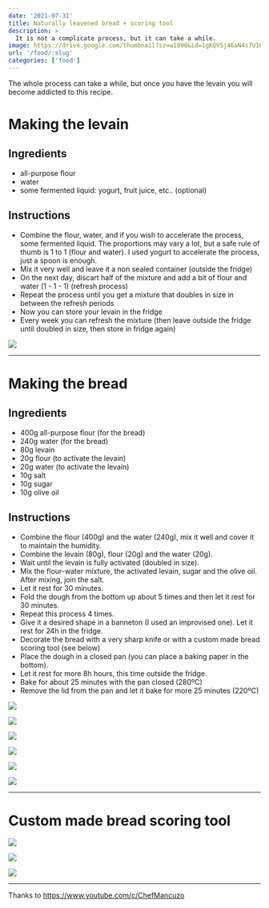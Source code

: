 ```yaml
---
date: '2021-07-31'
title: Naturally leavened bread + scoring tool
description: >
  It is not a complicate process, but it can take a while.
image: https://drive.google.com/thumbnail?sz=w1000&id=1gKQV5j46aN4s7U1Qjbkh-UyO6yHsvU7S
url: '/food/:slug'
categories: ['food']
---
```


The whole process can take a while, but once you have the levain you will become addicted to this recipe.

<!--more-->

# Making the levain

## Ingredients

  - all-purpose flour
  - water
  - some fermented liquid: yogurt, fruit juice, etc.. (optional)

## Instructions

  - Combine the flour, water, and if you wish to accelerate the process, some fermented liquid. The proportions may vary a lot, but a safe rule of thumb is 1 to 1 (flour and water). I used yogurt to accelerate the process, just a spoon is enough.
  - Mix it very well and leave it a non sealed container (outside the fridge)
  - On the next day, discart half of the mixture and add a bit of flour and water (1 - 1 - 1) (refresh process)
  - Repeat the process until you get a mixture that doubles in size in between the refresh periods   
  - Now you can store your levain in the fridge
  - Every week you can refresh the mixture (then leave outside the fridge until doubled in size, then store in fridge again)

![](https://drive.google.com/thumbnail?sz=w1000&id=1LHwXmaFPyrvzDJmlQuLq3Gnr7oDRvTLF)

* * *
 
# Making the bread

## Ingredients

  - 400g all-purpose flour (for the bread)
  - 240g water (for the bread)
  - 80g levain
  - 20g flour (to activate the levain)
  - 20g water (to activate the levain)
  - 10g salt
  - 10g sugar
  - 10g olive oil 

## Instructions

  - Combine the flour (400g) and the water (240g), mix it well and cover it to maintain the humidity.
  - Combine the levain (80g), flour (20g) and the water (20g).
  - Wait until the levain is fully activated (doubled in size).
  - Mix the flour-water mixture, the activated levain, sugar and the olive oil. After mixing, join the salt.
  - Let it rest for 30 minutes.
  - Fold the dough from the bottom up about 5 times and then let it rest for 30 minutes.
  - Repeat this process 4 times.
  - Give it a desired shape in a banneton (I used an improvised one). Let it rest for 24h in the fridge.
  - Decorate the bread with a very sharp knife or with a custom made bread scoring tool (see below) 
  - Place the dough in a closed pan (you can place a baking paper in the bottom).
  - Let it rest for more 8h hours, this time outside the fridge.
  - Bake for about 25 minutes with the pan closed (280ºC)
  - Remove the lid from the pan and let it bake for more 25 minutes (220ºC)

![](https://drive.google.com/thumbnail?sz=w1000&id=1ko-AjhLdaq0RMBfXS-AOYbnIC4Gj1sl1)

![](https://drive.google.com/thumbnail?sz=w1000&id=1-Ht_hyot3MAmoqFa7_y3U-je3aJERJcv)

![](https://drive.google.com/thumbnail?sz=w1000&id=1If0VNeI8VKXxhY_DgUCkbxj3QxAPdAOW)

![](https://drive.google.com/thumbnail?sz=w1000&id=1gKQV5j46aN4s7U1Qjbkh-UyO6yHsvU7S)

![](https://drive.google.com/thumbnail?sz=w1000&id=1AqVSbrFrL_2bRA8DTFTKo9oe5wf2WjoX)

![](https://drive.google.com/thumbnail?sz=w1000&id=1owh4fUegSZO3hrggCds4hUW__cz_WnJL)

* * * 

# Custom made bread scoring tool

![](https://drive.google.com/thumbnail?sz=w1000&id=1N2Ft3s2x_sE4sBfzIuo-F-mV2W5A5Btd)

![](https://drive.google.com/thumbnail?sz=w1000&id=1K8JWOc3ZzbvCII2UO-hhV3nmwnTMvtXD)

![](https://drive.google.com/thumbnail?sz=w1000&id=1FK0rdJ2G8HKikNATZrnexeeaRGLq_VME)


* * * 

Thanks to https://www.youtube.com/c/ChefMancuzo
